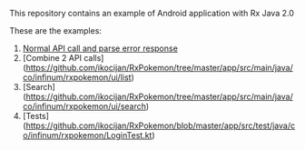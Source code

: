 This repository contains an example of Android application with Rx Java 2.0

These are the examples: 

1. [Normal API call and parse error response](https://github.com/ikocijan/RxPokemon/tree/master/app/src/main/java/co/infinum/rxpokemon/ui/login)
2. [Combine 2 API calls] (https://github.com/ikocijan/RxPokemon/tree/master/app/src/main/java/co/infinum/rxpokemon/ui/list)
3. [Search] (https://github.com/ikocijan/RxPokemon/tree/master/app/src/main/java/co/infinum/rxpokemon/ui/search)
4. [Tests] (https://github.com/ikocijan/RxPokemon/blob/master/app/src/test/java/co/infinum/rxpokemon/LoginTest.kt)
